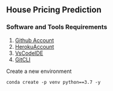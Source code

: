 ## House Pricing Prediction

### Software and Tools Requirements

1. [Github Account](https://github.com)
2. [HerokuAccount](https://heroku.com)
3. [VsCodeIDE](https://code.visualstdio.com/)
4. [GitCLI](https://git-scm.com/book/en/v2/)

Create a new environment

```
conda create -p venv python==3.7 -y
```